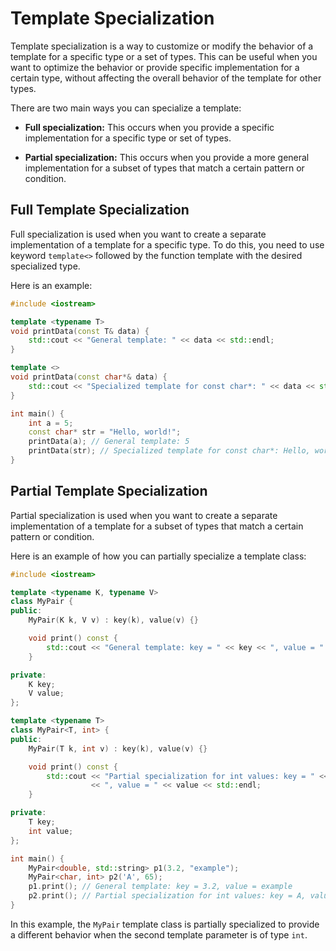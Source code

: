 # Template Specialization

Template specialization is a way to customize or modify the behavior of a template for a specific type or a set of types. This can be useful when you want to optimize the behavior or provide specific implementation for a certain type, without affecting the overall behavior of the template for other types.

There are two main ways you can specialize a template:

- **Full specialization:** This occurs when you provide a specific implementation for a specific type or set of types.

- **Partial specialization:** This occurs when you provide a more general implementation for a subset of types that match a certain pattern or condition.

## Full Template Specialization

Full specialization is used when you want to create a separate implementation of a template for a specific type. To do this, you need to use keyword `template<>` followed by the function template with the desired specialized type.

Here is an example:

```cpp
#include <iostream>

template <typename T>
void printData(const T& data) {
    std::cout << "General template: " << data << std::endl;
}

template <>
void printData(const char*& data) {
    std::cout << "Specialized template for const char*: " << data << std::endl;
}

int main() {
    int a = 5;
    const char* str = "Hello, world!";
    printData(a); // General template: 5
    printData(str); // Specialized template for const char*: Hello, world!
}
```

## Partial Template Specialization

Partial specialization is used when you want to create a separate implementation of a template for a subset of types that match a certain pattern or condition.

Here is an example of how you can partially specialize a template class:

```cpp
#include <iostream>

template <typename K, typename V>
class MyPair {
public:
    MyPair(K k, V v) : key(k), value(v) {}

    void print() const {
        std::cout << "General template: key = " << key << ", value = " << value << std::endl;
    }

private:
    K key;
    V value;
};

template <typename T>
class MyPair<T, int> {
public:
    MyPair(T k, int v) : key(k), value(v) {}

    void print() const {
        std::cout << "Partial specialization for int values: key = " << key
                  << ", value = " << value << std::endl;
    }

private:
    T key;
    int value;
};

int main() {
    MyPair<double, std::string> p1(3.2, "example");
    MyPair<char, int> p2('A', 65);
    p1.print(); // General template: key = 3.2, value = example
    p2.print(); // Partial specialization for int values: key = A, value = 65
}
```

In this example, the `MyPair` template class is partially specialized to provide a different behavior when the second template parameter is of type `int`.